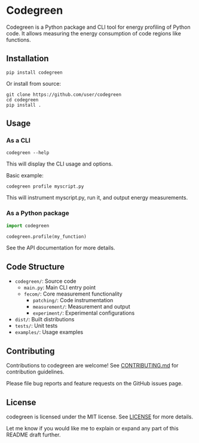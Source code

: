 # Codegreen

Codegreen is a Python package and CLI tool for energy profiling of Python code. It allows measuring the energy consumption of code regions like functions.

## Installation

```
pip install codegreen
```

Or install from source:

```
git clone https://github.com/user/codegreen
cd codegreen
pip install .
```

## Usage

### As a CLI

```
codegreen --help
```

This will display the CLI usage and options.

Basic example:

```
codegreen profile myscript.py
```

This will instrument myscript.py, run it, and output energy measurements.

### As a Python package

```python
import codegreen

codegreen.profile(my_function)
```

See the API documentation for more details.

## Code Structure

- `codegreen/`: Source code
  - `main.py`: Main CLI entry point
  - `fecom/`: Core measurement functionality
    - `patching/`: Code instrumentation
    - `measurement/`: Measurement and output
    - `experiment/`: Experimental configurations
- `dist/`: Built distributions
- `tests/`: Unit tests
- `examples/`: Usage examples
  
## Contributing

Contributions to codegreen are welcome! See [CONTRIBUTING.md](CONTRIBUTING.md) for contribution guidelines.

Please file bug reports and feature requests on the GitHub issues page.

## License

codegreen is licensed under the MIT license. See [LICENSE](LICENSE) for more details.

Let me know if you would like me to explain or expand any part of this README draft further.
